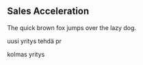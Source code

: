 
## Sales Acceleration 

The quick brown fox jumps over the lazy dog.

uusi yritys tehdä pr

kolmas yritys
